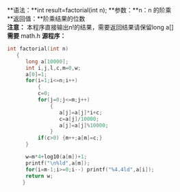 **语法：**int result=factorial(int n);
**参数：**n：n 的阶乘    
**返回值：**阶乘结果的位数  
**注意：** 本程序直接输出n!的结果，需要返回结果请保留long a[]  
**需要** math.h 
**源程序：**

```cpp
int factorial(int n)
   {
      long a[10000];
      int i,j,l,c,m=0,w; 
      a[0]=1; 
      for(i=1;i<=n;i++)
          { 
          c=0; 
          for(j=0;j<=m;j++)
              { 
                 a[j]=a[j]*i+c; 
                 c=a[j]/10000; 
                 a[j]=a[j]%10000; 
              } 
          if(c>0) {m++;a[m]=c;} 
      } 

      w=m*4+log10(a[m])+1;
      printf("\n%ld",a[m]); 
      for(i=m-1;i>=0;i--) printf("%4.4ld",a[i]);
      return w;
     } 
```